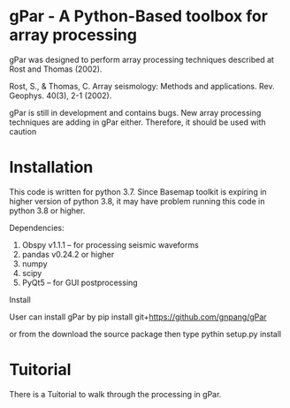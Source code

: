 # gPar - A Python-Based toolbox for array processing

gPar was designed to perform array processing techniques described at Rost and Thomas (2002).

Rost, S., & Thomas, C. Array seismology: Methods and applications. Rev. Geophys. 40(3), 2-1 (2002).

gPar is still in development and contains bugs. New array processing techniques are adding in gPar either.
Therefore, it should be used with caution

# Installation
This code is written for python 3.7. Since Basemap toolkit is expiring in higher version of python 3.8, it may have problem running this code in python 3.8 or higher.

Dependencies:
  
  1. Obspy v1.1.1 – for processing seismic waveforms
  2. pandas v0.24.2 or higher
  3. numpy
  4. scipy
  5. PyQt5 – for GUI postprocessing 

Install

User can install gPar by pip install git+https://github.com/gnpang/gPar

or from the download the source package then type pythin setup.py install

# Tuitorial

There is a Tuitorial to walk through the processing in gPar.
